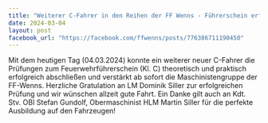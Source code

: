 ```yaml
---
title: "Weiterer C-Fahrer in den Reihen der FF Wenns - Führerschein erfolgreich bestanden - LM Dominik Siller"
date: 2024-03-04
layout: post
facebook_url: "https://facebook.com/ffwenns/posts/776386711190450"
---
```


Mit dem heutigen Tag (04.03.2024) konnte ein weiterer neuer C-Fahrer die Prüfungen zum Feuerwehrführerschein (Kl. C) theoretisch und praktisch erfolgreich abschließen und verstärkt ab sofort die Maschinistengruppe der FF-Wenns. 
Herzliche Gratulation an LM Dominik Siller zur erfolgreichen Prüfung und wir wünschen allzeit gute Fahrt. Ein Danke gilt auch an Kdt. Stv. OBI Stefan Gundolf, Obermaschinist HLM Martin Siller für die perfekte Ausbildung auf den Fahrzeugen!
